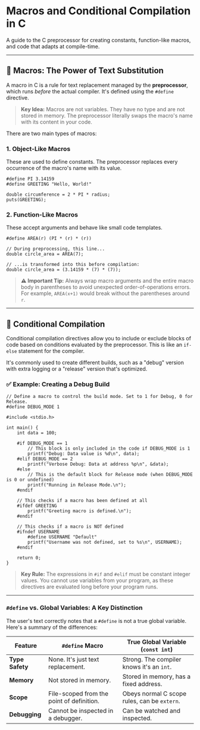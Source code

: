 # **Macros and Conditional Compilation in C**

A guide to the C preprocessor for creating constants, function-like macros, and code that adapts at compile-time.

---

## 📝 **Macros: The Power of Text Substitution**

A macro in C is a rule for text replacement managed by the **preprocessor**, which runs *before* the actual compiler. It's defined using the `#define` directive.

> **Key Idea:** Macros are not variables. They have no type and are not stored in memory. The preprocessor literally swaps the macro's name with its content in your code.

There are two main types of macros:

### 1. Object-Like Macros
These are used to define constants. The preprocessor replaces every occurrence of the macro's name with its value.

    #define PI 3.14159
    #define GREETING "Hello, World!"

    double circumference = 2 * PI * radius;
    puts(GREETING);

### 2. Function-Like Macros
These accept arguments and behave like small code templates.

    #define AREA(r) (PI * (r) * (r))

    // During preprocessing, this line...
    double circle_area = AREA(7);

    // ...is transformed into this before compilation:
    double circle_area = (3.14159 * (7) * (7));

> **⚠️ Important Tip:** Always wrap macro arguments and the entire macro body in parentheses to avoid unexpected order-of-operations errors. For example, `AREA(x+1)` would break without the parentheses around `r`.

---

## 🚦 **Conditional Compilation**

Conditional compilation directives allow you to include or exclude blocks of code based on conditions evaluated by the preprocessor. This is like an `if-else` statement for the compiler.

It's commonly used to create different builds, such as a "debug" version with extra logging or a "release" version that's optimized.

### ✅ Example: Creating a Debug Build

    // Define a macro to control the build mode. Set to 1 for Debug, 0 for Release.
    #define DEBUG_MODE 1

    #include <stdio.h>

    int main() {
        int data = 100;

        #if DEBUG_MODE == 1
            // This block is only included in the code if DEBUG_MODE is 1
            printf("Debug: Data value is %d\n", data);
        #elif DEBUG_MODE == 2
            printf("Verbose Debug: Data at address %p\n", &data);
        #else
            // This is the default block for Release mode (when DEBUG_MODE is 0 or undefined)
            printf("Running in Release Mode.\n");
        #endif

        // This checks if a macro has been defined at all
        #ifdef GREETING
            printf("Greeting macro is defined.\n");
        #endif

        // This checks if a macro is NOT defined
        #ifndef USERNAME
            #define USERNAME "Default"
            printf("Username was not defined, set to %s\n", USERNAME);
        #endif

        return 0;
    }

> **Key Rule:** The expressions in `#if` and `#elif` must be constant integer values. You cannot use variables from your program, as these directives are evaluated long before your program runs.

---

### **`#define` vs. Global Variables: A Key Distinction**

The user's text correctly notes that a `#define` is not a true global variable. Here's a summary of the differences:

| Feature           | `#define` Macro                                   | True Global Variable (`const int`)            |
| ----------------- | ------------------------------------------------- | --------------------------------------------- |
| **Type Safety** | None. It's just text replacement.                 | Strong. The compiler knows it's an `int`.     |
| **Memory** | Not stored in memory.                             | Stored in memory, has a fixed address.        |
| **Scope** | File-scoped from the point of definition.         | Obeys normal C scope rules, can be `extern`.  |
| **Debugging** | Cannot be inspected in a debugger.                | Can be watched and inspected.                 |